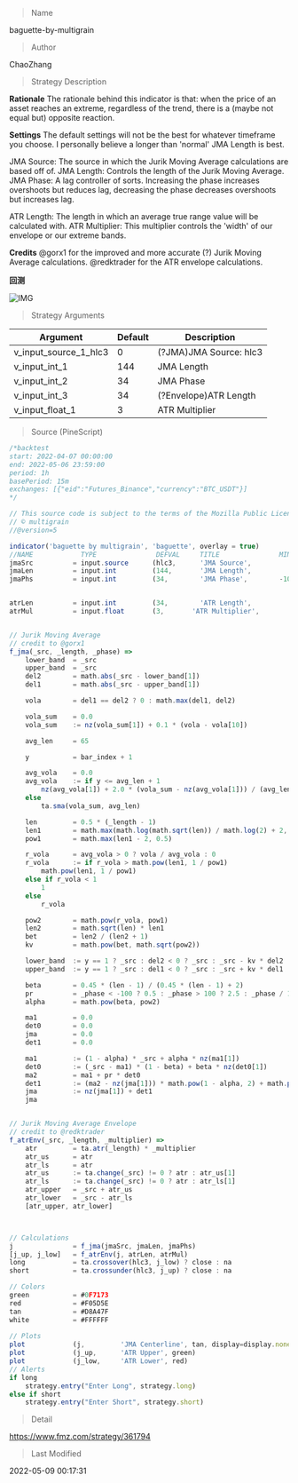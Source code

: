 
> Name

baguette-by-multigrain

> Author

ChaoZhang

> Strategy Description

**Rationale**
The rationale behind this indicator is that: when the price of an asset reaches an extreme, regardless of the trend, there is a (maybe not equal but) opposite reaction.

**Settings**
The default settings will not be the best for whatever timeframe you choose. I personally believe a longer than 'normal' JMA Length is best.

JMA Source: The source in which the Jurik Moving Average calculations are based off of.
JMA Length: Controls the length of the Jurik Moving Average.
JMA Phase: A lag controller of sorts. Increasing the phase increases overshoots but reduces lag, decreasing the phase decreases overshoots but increases lag.

ATR Length: The length in which an average true range value will be calculated with.
ATR Multiplier: This multiplier controls the 'width' of our envelope or our extreme bands.

**Credits**
@gorx1 for the improved and more accurate (?) Jurik Moving Average calculations.
@redktrader for the ATR envelope calculations.

**回测**

 ![IMG](https://www.fmz.com/upload/asset/b551d763796cea8a3c.png) 

> Strategy Arguments



|Argument|Default|Description|
|----|----|----|
|v_input_source_1_hlc3|0|(?JMA)JMA Source: hlc3|high|low|open|hl2|close|hlcc4|ohlc4|
|v_input_int_1|144|JMA Length|
|v_input_int_2|34|JMA Phase|
|v_input_int_3|34|(?Envelope)ATR Length|
|v_input_float_1|3|ATR Multiplier|


> Source (PineScript)

``` javascript
/*backtest
start: 2022-04-07 00:00:00
end: 2022-05-06 23:59:00
period: 1h
basePeriod: 15m
exchanges: [{"eid":"Futures_Binance","currency":"BTC_USDT"}]
*/

// This source code is subject to the terms of the Mozilla Public License 2.0 at https://mozilla.org/MPL/2.0/
// © multigrain
//@version=5

indicator('baguette by multigrain', 'baguette', overlay = true)
//NAME            TYPE               DEFVAL     TITLE               MIN     MAX         GROUP       
jmaSrc          = input.source      (hlc3,      'JMA Source',                           group='JMA')
jmaLen          = input.int         (144,       'JMA Length',                           group='JMA')
jmaPhs          = input.int         (34,        'JMA Phase',        -100,   100,        group='JMA')


atrLen          = input.int         (34,        'ATR Length',                           group='Envelope')
atrMul          = input.float       (3,       'ATR Multiplier',                       group='Envelope')


// Jurik Moving Average
// credit to @gorx1
f_jma(_src, _length, _phase) =>
    lower_band  = _src
    upper_band  = _src
    del2        = math.abs(_src - lower_band[1])
    del1        = math.abs(_src - upper_band[1])

    vola        = del1 == del2 ? 0 : math.max(del1, del2)

    vola_sum    = 0.0
    vola_sum    := nz(vola_sum[1]) + 0.1 * (vola - vola[10])

    avg_len     = 65

    y           = bar_index + 1

    avg_vola    = 0.0
    avg_vola    := if y <= avg_len + 1
        nz(avg_vola[1]) + 2.0 * (vola_sum - nz(avg_vola[1])) / (avg_len + 1)
    else
        ta.sma(vola_sum, avg_len)

    len         = 0.5 * (_length - 1)
    len1        = math.max(math.log(math.sqrt(len)) / math.log(2) + 2, 0)
    pow1        = math.max(len1 - 2, 0.5)

    r_vola      = avg_vola > 0 ? vola / avg_vola : 0
    r_vola      := if r_vola > math.pow(len1, 1 / pow1)
        math.pow(len1, 1 / pow1)
    else if r_vola < 1
        1
    else
        r_vola

    pow2        = math.pow(r_vola, pow1)
    len2        = math.sqrt(len) * len1
    bet         = len2 / (len2 + 1)
    kv          = math.pow(bet, math.sqrt(pow2))

    lower_band  := y == 1 ? _src : del2 < 0 ? _src : _src - kv * del2
    upper_band  := y == 1 ? _src : del1 < 0 ? _src : _src + kv * del1

    beta        = 0.45 * (len - 1) / (0.45 * (len - 1) + 2)
    pr          = _phase < -100 ? 0.5 : _phase > 100 ? 2.5 : _phase / 100 + 1.5
    alpha       = math.pow(beta, pow2)

    ma1         = 0.0
    det0        = 0.0
    jma         = 0.0
    det1        = 0.0

    ma1         := (1 - alpha) * _src + alpha * nz(ma1[1])
    det0        := (_src - ma1) * (1 - beta) + beta * nz(det0[1])
    ma2         = ma1 + pr * det0
    det1        := (ma2 - nz(jma[1])) * math.pow(1 - alpha, 2) + math.pow(alpha, 2) * nz(det1[1])
    jma         := nz(jma[1]) + det1
    jma


// Jurik Moving Average Envelope
// credit to @redktrader
f_atrEnv(_src, _length, _multiplier) =>
    atr         = ta.atr(_length) * _multiplier
    atr_us      = atr
    atr_ls      = atr
    atr_us      := ta.change(_src) != 0 ? atr : atr_us[1]
    atr_ls      := ta.change(_src) != 0 ? atr : atr_ls[1]
    atr_upper   = _src + atr_us
    atr_lower   = _src - atr_ls
    [atr_upper, atr_lower]



// Calculations
j               = f_jma(jmaSrc, jmaLen, jmaPhs)
[j_up, j_low]   = f_atrEnv(j, atrLen, atrMul)
long            = ta.crossover(hlc3, j_low) ? close : na
short           = ta.crossunder(hlc3, j_up) ? close : na

// Colors
green           = #0F7173  
red             = #F05D5E 
tan             = #D8A47F
white           = #FFFFFF
           
// Plots
plot            (j,         'JMA Centerline', tan, display=display.none)
plot            (j_up,      'ATR Upper', green)
plot            (j_low,     'ATR Lower', red)
// Alerts
if long
    strategy.entry("Enter Long", strategy.long)
else if short
    strategy.entry("Enter Short", strategy.short)
```

> Detail

https://www.fmz.com/strategy/361794

> Last Modified

2022-05-09 00:17:31
